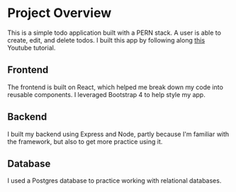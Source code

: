 # Project Overview

This is a simple todo application built with a PERN stack. A user is able to create, edit, and delete todos. I built this app by following along [this](https://www.youtube.com/watch?v=ldYcgPKEZC8) Youtube tutorial.

## Frontend
The frontend is built on React, which helped me break down my code into reusable components. I leveraged Bootstrap 4 to help style my app.

## Backend
I built my backend using Express and Node, partly because I'm familiar with the framework, but also to get more practice using it.

## Database
I used a Postgres database to practice working with relational databases.

